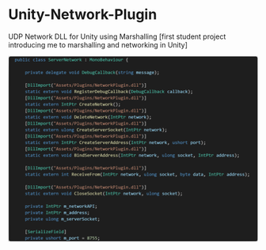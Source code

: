 # Unity-Network-Plugin
UDP Network DLL for Unity using Marshalling [first student project introducing me to marshalling and networking in Unity]

![Example of use](Screens/example.png)
